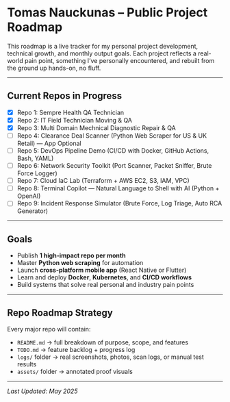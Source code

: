 # Tomas Nauckunas – Public Project Roadmap

This roadmap is a live tracker for my personal project development, technical growth, and monthly output goals. Each project reflects a real-world pain point, something I’ve personally encountered, and rebuilt from the ground up hands-on, no fluff.

---

## Current Repos in Progress

* [x] Repo 1: Sempre Health QA Technician
* [x] Repo 2: IT Field Technician Moving & QA
* [x] Repo 3: Multi Domain Mechnical Diagnostic Repair & QA
* [ ] Repo 4: Clearance Deal Scanner (Python Web Scraper for US & UK Retail) — App Optional
* [ ] Repo 5: DevOps Pipeline Demo (CI/CD with Docker, GitHub Actions, Bash, YAML)
* [ ] Repo 6: Network Security Toolkit (Port Scanner, Packet Sniffer, Brute Force Logger)
* [ ] Repo 7: Cloud IaC Lab (Terraform + AWS EC2, S3, IAM, VPC)
* [ ] Repo 8: Terminal Copilot — Natural Language to Shell with AI (Python + OpenAI)
* [ ] Repo 9: Incident Response Simulator (Brute Force, Log Triage, Auto RCA Generator)

---

## Goals

* Publish **1 high-impact repo per month**
* Master **Python web scraping** for automation
* Launch **cross-platform mobile app** (React Native or Flutter)
* Learn and deploy **Docker**, **Kubernetes**, and **CI/CD workflows**
* Build systems that solve real personal and industry pain points

---

## Repo Roadmap Strategy

Every major repo will contain:

* `README.md` → full breakdown of purpose, scope, and features
* `TODO.md` → feature backlog + progress log
* `logs/` folder → real screenshots, photos, scan logs, or manual test results
* `assets/` folder → annotated proof visuals

---

*Last Updated: May 2025*
